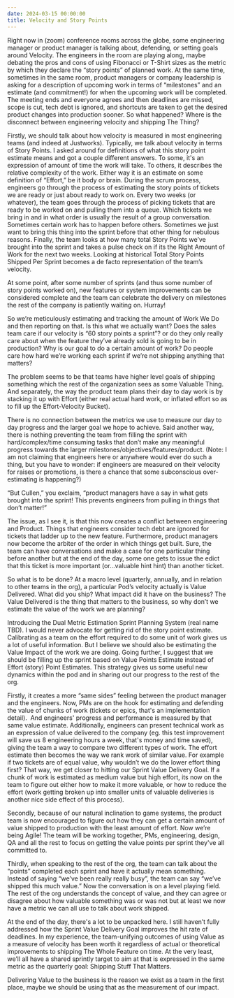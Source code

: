 ```yaml
---
date: 2024-03-15 00:00:00
title: Velocity and Story Points
---
```


Right now in (zoom) conference rooms across the globe, some engineering manager or product manager is talking about, defending, or setting goals around Velocity. The engineers in the room are playing along, maybe debating the pros and cons of using Fibonacci or T-Shirt sizes as the metric by which they declare the “story points” of planned work. At the same time, sometimes in the same room, product managers or company leadership is asking for a description of upcoming work in terms of “milestones” and an estimate (and commitment!) for when the upcoming work will be completed. The meeting ends and everyone agrees and then deadlines are missed, scope is cut, tech debt is ignored, and shortcuts are taken to get the desired product changes into production sooner. So what happened? Where is the disconnect between engineering velocity and shipping The Thing?

Firstly, we should talk about how velocity is measured in most engineering teams (and indeed at Justworks). Typically, we talk about velocity in terms of Story Points. I asked around for definitions of what this story point estimate means and got a couple different answers. To some, it's an expression of amount of time the work will take. To others, it describes the relative complexity of the work. Either way it is an estimate on some definition of “Effort,” be it body or brain. During the scrum process, engineers go through the process of estimating the story points of tickets we are ready or just about ready to work on. Every two weeks (or whatever), the team goes through the process of picking tickets that are ready to be worked on and pulling them into a queue. Which tickets we bring in and in what order is usually the result of a group conversation. Sometimes certain work has to happen before others. Sometimes we just want to bring this thing into the sprint before that other thing for nebulous reasons. Finally, the team looks at how many total Story Points we’ve brought into the sprint and takes a pulse check on if its the Right Amount of Work for the next two weeks. Looking at historical Total Story Points Shipped Per Sprint becomes a de facto representation of the team’s velocity.

At some point, after some number of sprints (and thus some number of story points worked on), new features or system improvements can be considered complete and the team can celebrate the delivery on milestones the rest of the company is patiently waiting on. Hurray!

So we’re meticulously estimating and tracking the amount of Work We Do and then reporting on that. Is this what we actually want? Does the sales team care if our velocity is “60 story points a sprint”? or do they only really care about when the feature they’ve already sold is going to be in production? Why is our goal to do a certain amount of work? Do people care how hard we’re working each sprint if we’re not shipping anything that matters?

The problem seems to be that teams have higher level goals of shipping something which the rest of the organization sees as some Valuable Thing. And separately, the way the product team plans their day to day work is by stacking it up with Effort (either real actual hard work, or inflated effort so as to fill up the Effort-Velocity Bucket).

There is no connection between the metrics we use to measure our day to day progress and the larger goal we hope to achieve. Said another way, there is nothing preventing the team from filling the sprint with hard/complex/time consuming tasks that don’t make any meaningful progress towards the larger milestones/objectives/features/product. (Note: I am not claiming that engineers here or anywhere would ever do such a thing, but you have to wonder: if engineers are measured on their velocity for raises or promotions, is there a chance that some subconscious over-estimating is happening?)

“But Cullen,” you exclaim, “product managers have a say in what gets brought into the sprint! This prevents engineers from pulling in things that don’t matter!”

The issue, as I see it, is that this now creates a conflict between engineering and Product. Things that engineers consider tech debt are ignored for tickets that ladder up to the new feature. Furthermore, product managers now become the arbiter of the order in which things get built. Sure, the team can have conversations and make a case for one particular thing before another but at the end of the day, some one gets to issue the edict that this ticket is more important (or…valuable hint hint) than another ticket.

So what is to be done? At a macro level (quarterly, annually, and in relation to other teams in the org), a particular Pod’s velocity actually is Value Delivered. What did you ship? What impact did it have on the business? The Value Delivered is the thing that matters to the business, so why don’t we estimate the value of the work we are planning?

Introducing the Dual Metric Estimation Sprint Planning System (real name TBD). I would never advocate for getting rid of the story point estimate. Calibrating as a team on the effort required to do some unit of work gives us a lot of useful information. But I believe we should also be estimating the Value Impact of the work we are doing. Going further, I suggest that we should be filling up the sprint based on Value Points Estimate instead of Effort (story) Point Estimates. This strategy gives us some useful new dynamics within the pod and in sharing out our progress to the rest of the org.

Firstly, it creates a more “same sides” feeling between the product manager and the engineers. Now, PMs are on the hook for estimating and defending the value of chunks of work (tickets or epics, that's an implementation detail).  And engineers' progress and performance is measured by that same value estimate. Additionally, engineers can present technical work as an expression of value delivered to the company (eg. this test improvement will save us 8 engineering hours a week, that's money and time saved), giving the team a way to compare two different types of work. The effort estimate then becomes the way we rank work of similar value. For example if two tickets are of equal value, why wouldn’t we do the lower effort thing first? That way, we get closer to hitting our Sprint Value Delivery Goal. If a chunk of work is estimated as medium value but high effort, its now on the team to figure out either how to make it more valuable, or how to reduce the effort (work getting broken up into smaller units of valuable deliveries is another nice side effect of this process).

Secondly, because of our natural inclination to game systems, the product team is now encouraged to figure out how they can get a certain amount of value shipped to production with the least amount of effort. Now we’re being Agile! The team will be working together, PMs, engineering, design, QA and all the rest to focus on getting the value points per sprint they've all committed to.

Thirdly, when speaking to the rest of the org, the team can talk about the “points” completed each sprint and have it actually mean something. Instead of saying “we’ve been really really busy”, the team can say “we’ve shipped this much value.” Now the conversation is on a level playing field. The rest of the org understands the concept of value, and they can agree or disagree about how valuable something was or was not but at least we now have a metric we can all use to talk about work shipped.

At the end of the day, there's a lot to be unpacked here. I still haven’t fully addressed how the Sprint Value Delivery Goal improves the hit rate of deadlines. In my experience, the team-unifying outcomes of using Value as a measure of velocity has been worth it regardless of actual or theoretical improvements to shipping The Whole Feature on time. At the very least, we’ll all have a shared sprintly target to aim at that is expressed in the same metric as the quarterly goal: Shipping Stuff That Matters.

Delivering Value to the business is the reason we exist as a team in the first place, maybe we should be using that as the measurement of our impact.